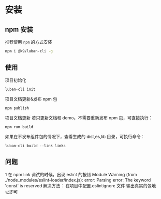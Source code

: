 # 安装

## npm 安装

推荐使用 `npm` 的方式安装

```bash
npm i @k9/luban-cli -g
```

## 使用

项目初始化

```
luban-cli init
```

项目文档更新&发布 npm 包

```
npm publish
```

项目文档更新
若只更新文档和 demo，不需要重新发布 npm 包，可直接执行：

```
npm run build
```

如果在不发布组件包的情况下，查看生成的 dist,es,lib 目录，可执行命令：

```
luban-cli build --link links
```

## 问题

1 在 npm link 调试的时候，出现 eslint 的报错
Module Warning (from ./node_modules/eslint-loader/index.js):
error: Parsing error: The keyword 'const' is reserved
解决方法： 在项目中配置.eslintignore 文件 输出真实的包地址即可
